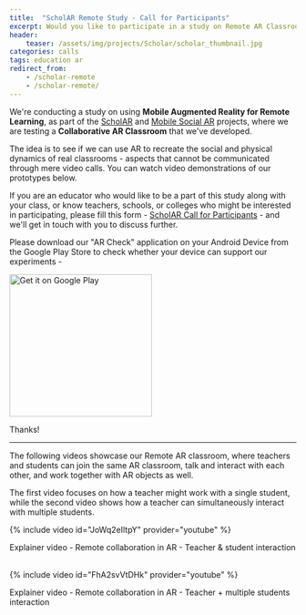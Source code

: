 ```yaml
---
title:  "ScholAR Remote Study - Call for Participants"
excerpt: Would you like to participate in a study on Remote AR Classrooms? Read this post to find out more, and get in touch!
header:
    teaser: /assets/img/projects/Scholar/scholar_thumbnail.jpg
categories: calls
tags: education ar
redirect_from:
    - /scholar-remote
    - /scholar-remote/
---
```


We're conducting a study on using **Mobile Augmented Reality for Remote Learning**, as part of the [ScholAR](/projects/scholar) and [Mobile Social AR](/projects/mobilesocialar) projects, where we are testing a **Collaborative AR Classroom** that we've developed.

The idea is to see if we can use AR to recreate the social and physical dynamics of real classrooms - aspects that cannot be communicated through mere video calls. You can watch video demonstrations of our prototypes below.  
        
If you are an educator who would like to be a part of this study along with your class, or know teachers, schools, or colleges who might be interested in participating, please fill this form - [ScholAR Call for Participants](https://forms.gle/h5u2yWw6EVGbp11G8) - and we'll get in touch with you to discuss further.

Please download our "AR Check" application on your Android Device from the Google Play Store to check whether your device can support our experiments - 


<a href='https://play.google.com/store/apps/details?id=com.imxdlab.archeck&pcampaignid=pcampaignidMKT-Other-global-all-co-prtnr-py-PartBadge-Mar2515-1' ><img alt='Get it on Google Play' src='{{ site.url }}{{ site.baseurl }}/assets/img/projects/Scholar/archeck-googleplay.png' style ="Width:250px"/></a>


Thanks!

---

The following videos showcase our Remote AR classroom, where teachers and students can join the same AR classroom, talk and interact with each other, and work together with AR objects as well.

The first video focuses on how a teacher might work with a single student, while the second video shows how a teacher can simultaneously interact with multiple students.

{% include video id="JoWq2eIltpY" provider="youtube" %}
<figcaption>Explainer video - Remote collaboration in AR - Teacher & student interaction</figcaption>
<br>

{% include video id="FhA2svVtDHk" provider="youtube" %}
<figcaption>Explainer video - Remote collaboration in AR - Teacher + multiple students interaction</figcaption>
<br>
